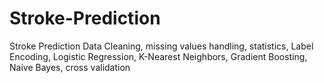 # Stroke-Prediction
Stroke Prediction 
Data Cleaning, missing values handling, statistics, Label Encoding, Logistic Regression, K-Nearest Neighbors, Gradient Boosting, Naive Bayes, cross validation
